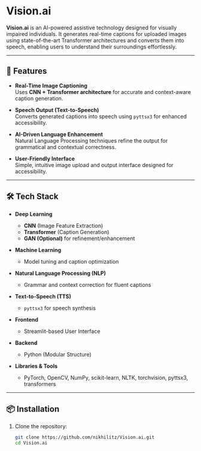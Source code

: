 # Vision.ai

**Vision.ai** is an AI-powered assistive technology designed for visually impaired individuals. It generates real-time captions for uploaded images using state-of-the-art Transformer architectures and converts them into speech, enabling users to understand their surroundings effortlessly.

---

## 🚀 Features

- **Real-Time Image Captioning**  
  Uses **CNN + Transformer architecture** for accurate and context-aware caption generation.

- **Speech Output (Text-to-Speech)**  
  Converts generated captions into speech using `pyttsx3` for enhanced accessibility.

- **AI-Driven Language Enhancement**  
  Natural Language Processing techniques refine the output for grammatical and contextual correctness.

- **User-Friendly Interface**  
  Simple, intuitive image upload and output interface designed for accessibility.

---

## 🛠️ Tech Stack

- **Deep Learning**
  - **CNN** (Image Feature Extraction)
  - **Transformer** (Caption Generation)
  - **GAN (Optional)** for refinement/enhancement

- **Machine Learning**
  - Model tuning and caption optimization

- **Natural Language Processing (NLP)**
  - Grammar and context correction for fluent captions

- **Text-to-Speech (TTS)**
  - `pyttsx3` for speech synthesis

- **Frontend**
  - Streamlit-based User Interface

- **Backend**
  - Python (Modular Structure)

- **Libraries & Tools**
  - PyTorch, OpenCV, NumPy, scikit-learn, NLTK, torchvision, pyttsx3, transformers

---

## 📦 Installation

1. Clone the repository:
   ```bash
   git clone https://github.com/nikhilitz/Vision.ai.git
   cd Vision.ai

